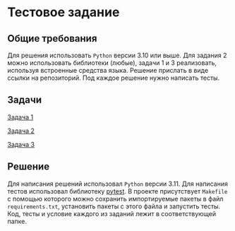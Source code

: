 # Тестовое задание

## Общие требования

Для решения использовать `Python` версии 3.10 или выше.
Для задания 2 можно использовать библиотеки (любые), 
задачи 1 и 3 реализовать, используя встроенные средства языка.
Решение прислать в виде ссылки на репозиторий. 
Под каждое решение нужно написать тесты.

## Задачи

[Задача 1](https://github.com/BaldiSlayer/tetrika-school-test/blob/main/task1/README.md)

[Задача 2](https://github.com/BaldiSlayer/tetrika-school-test/blob/main/task2/README.md)

[Задача 3](https://github.com/BaldiSlayer/tetrika-school-test/blob/main/task3/README.md)

## Решение

Для написания решений использовал `Python` версии 3.11.
Для написания тестов использовал библиотеку [pytest](https://docs.pytest.org/en/8.2.x/).
В проекте присутствует `Makefile` с помощью которого можно сохранить импортируемые пакеты в файл
`requirements.txt`, установить пакеты с этого файла и запустить тесты. Код, тесты и условие каждого из 
заданий лежит в соответствующей папке. 